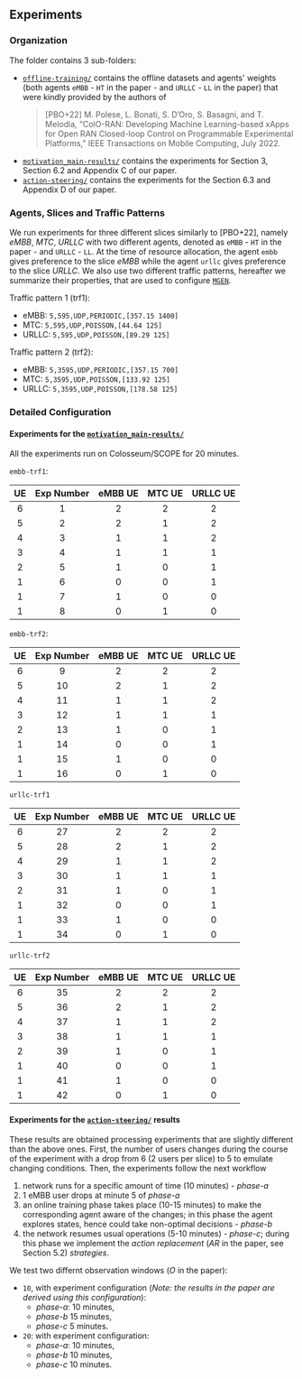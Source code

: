 ## Experiments

### Organization

The folder contains 3 sub-folders:
- [`offline-training/`](offline-training) contains the offline datasets and agents' weights (both agents `eMBB` - `HT` in the paper - and `URLLC` - `LL` in the paper)  that were kindly provided by the authors of 
  > [PBO+22] M. Polese, L. Bonati, S. D’Oro, S. Basagni, and T. Melodia, “ColO-RAN: Developing Machine Learning-based xApps for Open RAN Closed-loop Control on Programmable Experimental Platforms,” IEEE Transactions on Mobile Computing, July 2022.
- [`motivation_main-results/`](motivation_main-results) contains the experiments for Section 3, Section 6.2 and Appendix C of our paper.
- [`action-steering/`](action-steering) contains the experiments for the Section 6.3 and Appendix D of our paper.

### Agents, Slices and Traffic Patterns

We run experiments for three different slices similarly to [PBO+22], namely *eMBB*, *MTC*, *URLLC* with two different agents, denoted as `eMBB` - `HT` in the paper - and `URLLC` - `LL`. At the time of resource allocation, the agent `embb` gives preference to the slice *eMBB* while the agent `urllc` gives preference to the slice *URLLC*. We also use two different traffic patterns, hereafter we summarize their properties, that are used to configure [`MGEN`](https://github.com/USNavalResearchLaboratory/mgen/blob/master/doc/mgen.pdf).

Traffic pattern 1 (trf1):
- eMBB: `5,595,UDP,PERIODIC,[357.15 1400]`
- MTC: `5,595,UDP,POISSON,[44.64 125]`
- URLLC: `5,595,UDP,POISSON,[89.29 125]`

Traffic pattern 2 (trf2):
- eMBB: `5,3595,UDP,PERIODIC,[357.15 700]`
- MTC: `5,3595,UDP,POISSON,[133.92 125]`
- URLLC: `5,3595,UDP,POISSON,[178.58 125]`

### Detailed Configuration

#### Experiments for the [`motivation_main-results/`](motivation_main-results)

All the experiments run on Colosseum/SCOPE for 20 minutes.

`embb-trf1`:

| UE | Exp Number | eMBB UE | MTC UE | URLLC UE |
|:--:|:----------:|:-------:|:------:|:--------:|
| 6 | 1 | 2 | 2 | 2 |
| 5 | 2 | 2 | 1 | 2 |
| 4 | 3 | 1 | 1 | 2 |
| 3 | 4 | 1 | 1 | 1 |
| 2 | 5 | 1 | 0 | 1 |
| 1 | 6 | 0 | 0 | 1 |
| 1 | 7 | 1 | 0 | 0 |
| 1 | 8 | 0 | 1 | 0 |

`embb-trf2`:

| UE | Exp Number | eMBB UE | MTC UE | URLLC UE |
|:--:|:----------:|:-------:|:------:|:--------:|
| 6  | 9 | 2 | 2 | 2 |
| 5  | 10 | 2 | 1 | 2 |
| 4  | 11 | 1 | 1 | 2 |
| 3  | 12 | 1 | 1 | 1 |
| 2  | 13 | 1 | 0 | 1 |
| 1  | 14 | 0 | 0 | 1 |
| 1  | 15 | 1 | 0 | 0 |
| 1  | 16 | 0 | 1 | 0 |

`urllc-trf1`

| UE | Exp Number | eMBB UE | MTC UE | URLLC UE |
|:--:|:----------:|:-------:|:------:|:--------:|
| 6  | 27 | 2 | 2 | 2 |
| 5  | 28 | 2 | 1 | 2 |
| 4  | 29 | 1 | 1 | 2 |
| 3  | 30 | 1 | 1 | 1 |
| 2  | 31 | 1 | 0 | 1 |
| 1  | 32 | 0 | 0 | 1 |
| 1  | 33 | 1 | 0 | 0 |
| 1  | 34 | 0 | 1 | 0 |

`urllc-trf2`

| UE | Exp Number | eMBB UE | MTC UE | URLLC UE |
|:--:|:----------:|:-------:|:------:|:--------:|
| 6  | 35 | 2 | 2 | 2 |
| 5  | 36 | 2 | 1 | 2 |
| 4  | 37 | 1 | 1 | 2 |
| 3  | 38 | 1 | 1 | 1 |
| 2  | 39 | 1 | 0 | 1 |
| 1  | 40 | 0 | 0 | 1 |
| 1  | 41 | 1 | 0 | 0 |
| 1  | 42 | 0 | 1 | 0 |

#### Experiments for the [`action-steering/`](action-steering) results

These results are obtained processing experiments that are slightly different than the above ones. First, the number of users changes during the course of the experiment with a drop from 6 (2 users per slice) to 5 to emulate changing conditions. Then, the experiments follow the next workflow
1. network runs for a specific amount of time (10 minutes) - *phase-a*
2. 1 eMBB user drops at minute 5 of *phase-a*
3. an online training phase takes place (10-15 minutes) to make the corresponding agent aware of the changes; in this phase the agent explores states, hence could take non-optimal decisions - *phase-b*
4. the network resumes usual operations (5-10 minutes) - *phase-c*; during this phase we implement the *action replacement* (*AR* in the paper, see Section 5.2) *strategies*.

We test two differnt observation windows (*O* in the paper):
- `10`, with experiment configuration (*Note: the results in the paper are derived using this configuration*): 
  - *phase-a*: 10 minutes, 
  - *phase-b* 15 minutes,
  - *phase-c* 5 minutes.
- `20`: with experiment configuration: 
  - *phase-a*: 10 minutes, 
  - *phase-b* 10 minutes, 
  - *phase-c* 10 minutes.
